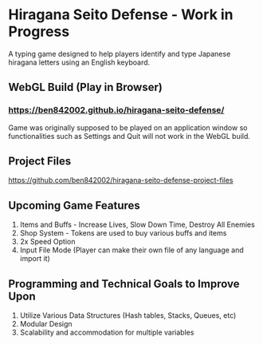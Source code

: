 # Hiragana Seito Defense - Work in Progress
A typing game designed to help players identify and type Japanese hiragana letters using an English keyboard.  

## WebGL Build (Play in Browser)
### https://ben842002.github.io/hiragana-seito-defense/  

Game was originally supposed to be played on an application window so functionalities such as Settings and Quit will not work in the WebGL build.

## Project Files
https://github.com/ben842002/hiragana-seito-defense-project-files

## Upcoming Game Features
1. Items and Buffs - Increase Lives, Slow Down Time, Destroy All Enemies
2. Shop System - Tokens are used to buy various buffs and items 
3. 2x Speed Option
4. Input File Mode (Player can make their own file of any language and import it)

## Programming and Technical Goals to Improve Upon
1. Utilize Various Data Structures (Hash tables, Stacks, Queues, etc)
2. Modular Design
3. Scalability and accommodation for multiple variables

